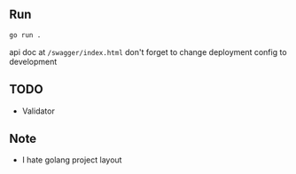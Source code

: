 ## Run
```sh
go run .
```

api doc at `/swagger/index.html` don't forget to change deployment config to development

## TODO
- Validator

## Note
- I hate golang project layout